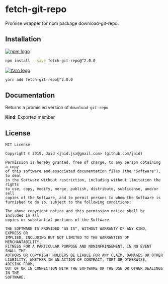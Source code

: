 # fetch-git-repo


Promise wrapper for npm package download-git-repo.

## Installation
<a href='https://npmjs.com/package/fetch-git-repo'><img alt='npm logo' src='https://github.com/Jaid/action-readme/raw/master/images/base-assets/npm.png'/></a>
```bash
npm install --save fetch-git-repo@^2.0.0
```
<a href='https://yarnpkg.com/package/fetch-git-repo'><img alt='Yarn logo' src='https://github.com/Jaid/action-readme/raw/master/images/base-assets/yarn.png'/></a>
```bash
yarn add fetch-git-repo@^2.0.0
```



## Documentation
Returns a promisied version of `download-git-repo`

**Kind**: Exported member  


## License
```text
MIT License

Copyright © 2019, Jaid <jaid.jsx@gmail.com> (github.com/jaid)

Permission is hereby granted, free of charge, to any person obtaining a copy
of this software and associated documentation files (the "Software"), to deal
in the Software without restriction, including without limitation the rights
to use, copy, modify, merge, publish, distribute, sublicense, and/or sell
copies of the Software, and to permit persons to whom the Software is
furnished to do so, subject to the following conditions:

The above copyright notice and this permission notice shall be included in all
copies or substantial portions of the Software.

THE SOFTWARE IS PROVIDED "AS IS", WITHOUT WARRANTY OF ANY KIND, EXPRESS OR
IMPLIED, INCLUDING BUT NOT LIMITED TO THE WARRANTIES OF MERCHANTABILITY,
FITNESS FOR A PARTICULAR PURPOSE AND NONINFRINGEMENT. IN NO EVENT SHALL THE
AUTHORS OR COPYRIGHT HOLDERS BE LIABLE FOR ANY CLAIM, DAMAGES OR OTHER
LIABILITY, WHETHER IN AN ACTION OF CONTRACT, TORT OR OTHERWISE, ARISING FROM,
OUT OF OR IN CONNECTION WITH THE SOFTWARE OR THE USE OR OTHER DEALINGS IN THE
SOFTWARE.
```
